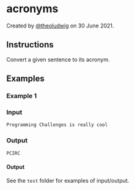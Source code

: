 # acronyms

Created by [@theoludwig](https://github.com/theoludwig) on 30 June 2021.

## Instructions

Convert a given sentence to its acronym.

## Examples

### Example 1

### Input

```txt
Programming Challenges is really cool
```

### Output

```txt
PCIRC
```

#### Output

See the `test` folder for examples of input/output.
